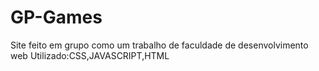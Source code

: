 # GP-Games
Site feito em grupo como um trabalho de faculdade de desenvolvimento web
Utilizado:CSS,JAVASCRIPT,HTML
